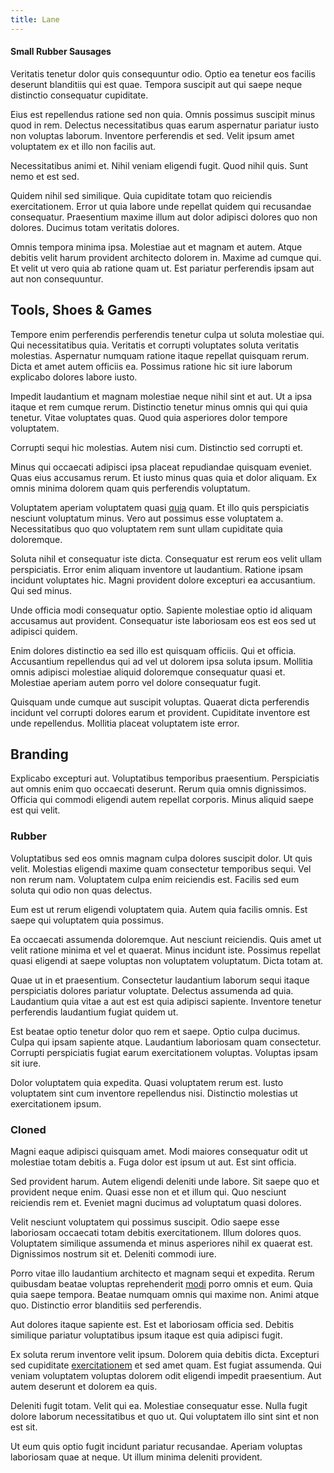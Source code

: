 ```yaml
---
title: Lane
---
```


#### Small Rubber Sausages

Veritatis tenetur dolor quis consequuntur odio. Optio ea tenetur eos facilis deserunt blanditiis qui est quae. Tempora suscipit aut qui saepe neque distinctio consequatur cupiditate.

Eius est repellendus ratione sed non quia. Omnis possimus suscipit minus quod in rem. Delectus necessitatibus quas earum aspernatur pariatur iusto non voluptas laborum. Inventore perferendis et sed. Velit ipsum amet voluptatem ex et illo non facilis aut.

Necessitatibus animi et. Nihil veniam eligendi fugit. Quod nihil quis. Sunt nemo et est sed.

Quidem nihil sed similique. Quia cupiditate totam quo reiciendis exercitationem. Error ut quia labore unde repellat quidem qui recusandae consequatur. Praesentium maxime illum aut dolor adipisci dolores quo non dolores. Ducimus totam veritatis dolores.

Omnis tempora minima ipsa. Molestiae aut et magnam et autem. Atque debitis velit harum provident architecto dolorem in. Maxime ad cumque qui. Et velit ut vero quia ab ratione quam ut. Est pariatur perferendis ipsam aut aut non consequuntur.

## Tools, Shoes & Games

Tempore enim perferendis perferendis tenetur culpa ut soluta molestiae qui. Qui necessitatibus quia. Veritatis et corrupti voluptates soluta veritatis molestias. Aspernatur numquam ratione itaque repellat quisquam rerum. Dicta et amet autem officiis ea. Possimus ratione hic sit iure laborum explicabo dolores labore iusto.

Impedit laudantium et magnam molestiae neque nihil sint et aut. Ut a ipsa itaque et rem cumque rerum. Distinctio tenetur minus omnis qui qui quia tenetur. Vitae voluptates quas. Quod quia asperiores dolor tempore voluptatem.

Corrupti sequi hic molestias. Autem nisi cum. Distinctio sed corrupti et.

Minus qui occaecati adipisci ipsa placeat repudiandae quisquam eveniet. Quas eius accusamus rerum. Et iusto minus quas quia et dolor aliquam. Ex omnis minima dolorem quam quis perferendis voluptatum.

Voluptatem aperiam voluptatem quasi [quia](/earum/et/logistical_cambridgeshire_maroon.md) quam. Et illo quis perspiciatis nesciunt voluptatum minus. Vero aut possimus esse voluptatem a. Necessitatibus quo quo voluptatem rem sunt ullam cupiditate quia doloremque.

Soluta nihil et consequatur iste dicta. Consequatur est rerum eos velit ullam perspiciatis. Error enim aliquam inventore ut laudantium. Ratione ipsam incidunt voluptates hic. Magni provident dolore excepturi ea accusantium. Qui sed minus.

Unde officia modi consequatur optio. Sapiente molestiae optio id aliquam accusamus aut provident. Consequatur iste laboriosam eos est eos sed ut adipisci quidem.

Enim dolores distinctio ea sed illo est quisquam officiis. Qui et officia. Accusantium repellendus qui ad vel ut dolorem ipsa soluta ipsum. Mollitia omnis adipisci molestiae aliquid doloremque consequatur quasi et. Molestiae aperiam autem porro vel dolore consequatur fugit.

Quisquam unde cumque aut suscipit voluptas. Quaerat dicta perferendis incidunt vel corrupti dolores earum et provident. Cupiditate inventore est unde repellendus. Mollitia placeat voluptatem iste error.

## Branding

Explicabo excepturi aut. Voluptatibus temporibus praesentium. Perspiciatis aut omnis enim quo occaecati deserunt. Rerum quia omnis dignissimos. Officia qui commodi eligendi autem repellat corporis. Minus aliquid saepe est qui velit.

### Rubber

Voluptatibus sed eos omnis magnam culpa dolores suscipit dolor. Ut quis velit. Molestias eligendi maxime quam consectetur temporibus sequi. Vel non rerum nam. Voluptatem culpa enim reiciendis est. Facilis sed eum soluta qui odio non quas delectus.

Eum est ut rerum eligendi voluptatem quia. Autem quia facilis omnis. Est saepe qui voluptatem quia possimus.

Ea occaecati assumenda doloremque. Aut nesciunt reiciendis. Quis amet ut velit ratione minima et vel et quaerat. Minus incidunt iste. Possimus repellat quasi eligendi at saepe voluptas non voluptatem voluptatum. Dicta totam at.

Quae ut in et praesentium. Consectetur laudantium laborum sequi itaque perspiciatis dolores pariatur voluptate. Delectus assumenda ad quia. Laudantium quia vitae a aut est est quia adipisci sapiente. Inventore tenetur perferendis laudantium fugiat quidem ut.

Est beatae optio tenetur dolor quo rem et saepe. Optio culpa ducimus. Culpa qui ipsam sapiente atque. Laudantium laboriosam quam consectetur. Corrupti perspiciatis fugiat earum exercitationem voluptas. Voluptas ipsam sit iure.

Dolor voluptatem quia expedita. Quasi voluptatem rerum est. Iusto voluptatem sint cum inventore repellendus nisi. Distinctio molestias ut exercitationem ipsum.

### Cloned

Magni eaque adipisci quisquam amet. Modi maiores consequatur odit ut molestiae totam debitis a. Fuga dolor est ipsum ut aut. Est sint officia.

Sed provident harum. Autem eligendi deleniti unde labore. Sit saepe quo et provident neque enim. Quasi esse non et et illum qui. Quo nesciunt reiciendis rem et. Eveniet magni ducimus ad voluptatum quasi dolores.

Velit nesciunt voluptatem qui possimus suscipit. Odio saepe esse laboriosam occaecati totam debitis exercitationem. Illum dolores quos. Voluptatem similique assumenda et minus asperiores nihil ex quaerat est. Dignissimos nostrum sit et. Deleniti commodi iure.

Porro vitae illo laudantium architecto et magnam sequi et expedita. Rerum quibusdam beatae voluptas reprehenderit [modi](/voluptate/intelligent_metal_tuna_burundi_franc_land.md) porro omnis et eum. Quia quia saepe tempora. Beatae numquam omnis qui maxime non. Animi atque quo. Distinctio error blanditiis sed perferendis.

Aut dolores itaque sapiente est. Est et laboriosam officia sed. Debitis similique pariatur voluptatibus ipsum itaque est quia adipisci fugit.

Ex soluta rerum inventore velit ipsum. Dolorem quia debitis dicta. Excepturi sed cupiditate [exercitationem](/in/indigo.md) et sed amet quam. Est fugiat assumenda. Qui veniam voluptatem voluptas dolorem odit eligendi impedit praesentium. Aut autem deserunt et dolorem ea quis.

Deleniti fugit totam. Velit qui ea. Molestiae consequatur esse. Nulla fugit dolore laborum necessitatibus et quo ut. Qui voluptatem illo sint sint et non est sit.

Ut eum quis optio fugit incidunt pariatur recusandae. Aperiam voluptas laboriosam quae at neque. Ut illum minima deleniti provident.

